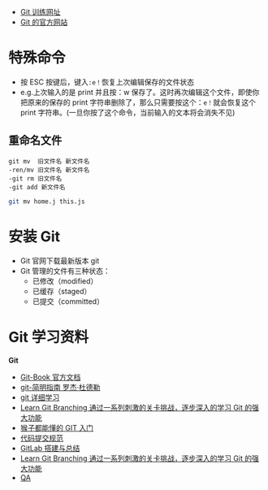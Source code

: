 - [Git 训练网址](https://learngitbranching.js.org/)
- [Git 的官方网站](http://git-scm.com)

# 特殊命令

- 按 ESC 按键后，键入`:e！`恢复上次编辑保存的文件状态
- e.g.上次输入的是 print 并且按：w 保存了。这时再次编辑这个文件，即使你把原来的保存的 print 字符串删除了，那么只需要按这个：`e！`就会恢复这个 print 字符串。(一旦你按了这个命令，当前输入的文本将会消失不见)

## 重命名文件

```
git mv  旧文件名 新文件名
-ren/mv 旧文件名 新文件名
-git rm 旧文件名
-git add 新文件名
```

```bash
git mv home.j this.js
```

# 安装 Git

- Git 官网下载最新版本 git
- Git 管理的文件有三种状态：
  - 已修改（modified）
  - 已缓存（staged）
  - 已提交（committed）

# Git 学习资料

**Git**

- [Git-Book 官方文档](https://git-scm.com/book/en/v2)
- [git-简明指南 罗杰·杜德勒](http://rogerdudler.github.io/git-guide/index.zh.html)
- [git 详细学习](https://git-scm.com/book/zh/v2)
- [Learn Git Branching 通过一系列刺激的关卡挑战，逐步深入的学习 Git 的强大功能](https://learngitbranching.js.org/)
- [猴子都能懂的 GIT 入门](https://backlogtool.com/git-tutorial/cn/)
- [代码提交规范](doc/SubmitSpecification.md)
- [GitLab 搭建与总结](doc/GitLab.md)
- [Learn Git Branching 通过一系列刺激的关卡挑战，逐步深入的学习 Git 的强大功能](https://learngitbranching.js.org/)
- [QA](doc/QA.md)



